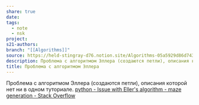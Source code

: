 ```yaml
---
share: true
date: 
tags:
  - note
  - nsk
project: 
s21-authors: 
branch: "[[Algorithms]]"
source: https://held-stingray-d76.notion.site/Algorithms-05a5929d86d743ccb2b12fc9a92bcc3c
description: Проблема с алгоритмом Эллера (создаются петли), описания которой нет ни в одном туториале.
title: Проблема с алгоритмом Эллера
---
```


Проблема с алгоритмом Эллера (создаются петли), описания которой нет ни в одном туториале.
[python - Issue with Eller's algorithm - maze generation - Stack Overflow](https://stackoverflow.com/questions/52608414/issue-with-ellers-algorithm-maze-generation)
